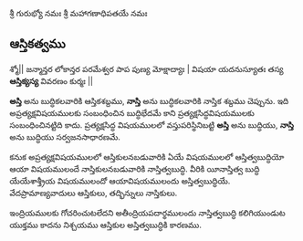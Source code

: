 శ్రీ గురుభ్యో నమః
శ్రీ మహాగణాధిపతయే నమః
## ఆస్తికత్వము

శ్మో|| జన్మాన్తర లోకాన్తర పరమేశ్వర పాప పుణ్య మోక్షాద్యాః |
    విషయా యదనుస్యూతః తస్య **ఆస్తిక్యస్య** వివరణం కుర్మః ||

**అస్తి** అను బుద్ధికలవారికి ఆస్తికశబ్దము, **నాస్తి** అను బుద్ధికలవారికి నాస్తిక శబ్దము చెప్పును. ఇది అప్రత్యక్షవిషయములకు సంబంధించిన బుద్ధిభేదమే కాని ప్రత్యక్షసిద్ధవిషయములకు సంబంధించినట్టిది కాదు. ప్రత్యక్షసిద్ధ విషయములలో వస్తుపరిస్థినిబట్టి **అస్తి** అను బుద్ధియు, **నాస్తి** అను బుద్ధియు సర్వజనసాధారణమే.

కనుక అప్రత్యక్షవిషయములలో ఆస్తికులనబడువారికి ఏయే విషయములలో ఆస్తిత్వబుద్ధియో ఆయా విషయములందే నాస్తికులనబడువారికి నాస్తిత్వబుద్ధి. వీరికి యీనాస్తిత్వ బుద్ధి యేయేశాశ్త్రీయ విషయములందో ఆయావిషయములందు అస్తిత్వబుద్ధియే. వేదప్రామాణ్యవాదులు ఆస్తికులు, తద్భిన్నులు నాస్తికులు.

ఇంద్రియములకు గోచరించుటలేదని అతీంద్రియపదార్థములందు నాస్తిత్వబుద్ధి కలిగియుండుట యుక్తము కాదను నిశ్చయము ఆస్తికుల అస్తిత్వబుద్ధికి కారణము.

